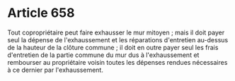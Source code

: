 # Article 658

Tout copropriétaire peut faire exhausser le mur mitoyen ; mais il doit payer seul la dépense de l'exhaussement et les réparations d'entretien au-dessus de la hauteur de la clôture commune ; il doit en outre payer seul les frais d'entretien de la partie commune du mur dus à l'exhaussement et rembourser au propriétaire voisin toutes les dépenses rendues nécessaires à ce dernier par l'exhaussement.